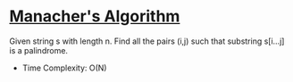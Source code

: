 # [Manacher's Algorithm](manacher.cpp)

Given string s with length n. Find all the pairs (i,j) such that substring s[i…j] is a palindrome.

* Time Complexity: O(N)
